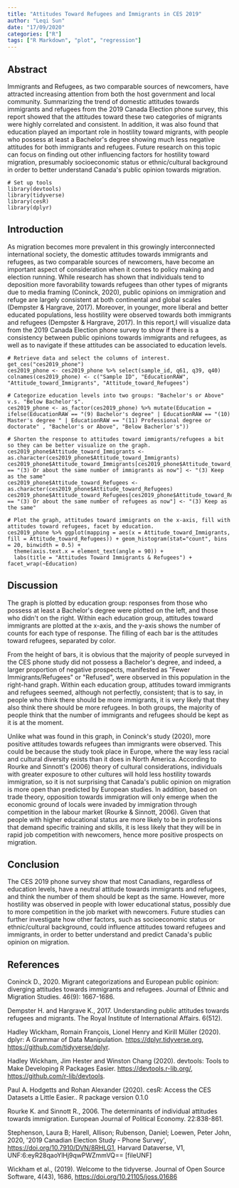 ```yaml
---
title: "Attitudes Toward Refugees and Immigrants in CES 2019"
author: "Leqi Sun"
date: "17/09/2020"
categories: ["R"]
tags: ["R Markdown", "plot", "regression"]
---
```

## Abstract 
  Immigrants and Refugees, as two comparable sources of newcomers, have attracted increasing attention from both the host government and local community. Summarizing the trend of domestic attitudes towards immigrants and refugees from the 2019 Canada Election phone survey, this report showed that the attitudes toward these two categories of migrants were highly correlated and consistent. In addition, it was also found that education played an important role in hostility toward migrants, with people who possess at least a Bachelor's degree showing much less negative attitudes for both immigrants and refugees. Future research on this topic can focus on finding out other influencing factors for hostility toward migration, presumably socioeconomic status or ethnic/cultural background in order to better understand Canada's public opinion towards migration. 
  
```{r setup, include=FALSE}
# Set up tools 
library(devtools)
library(tidyverse)
library(cesR)
library(dplyr)
```
## Introduction
  As migration becomes more prevalent in this growingly interconnected international society, the domestic attitudes towards immigrants and refugees, as two comparable sources of newcomers, have become an important aspect of consideration when it comes to policy making and election running. While research has shown that individuals tend to deposition more favorability towards refugees than other types of migrants due to media framing (Coninck, 2020), public opinions on immigration and refuge are largely consistent at both continental and global scales (Dempster & Hargrave, 2017). Moreover, in younger, more liberal and better educated populations, less hostility were observed towards both immigrants and refugees (Dempster & Hargrave, 2017). In this report,I will visualize data from the 2019 Canada Election phone survey to show if there is a consistency between public opinions towards immigrants and refugees, as well as to navigate if these attitudes can be associated to education levels. 

```{r, echo=FALSE}
# Retrieve data and select the columns of interest. 
get_ces("ces2019_phone")
ces2019_phone <- ces2019_phone %>% select(sample_id, q61, q39, q40)
colnames(ces2019_phone) <- c("Sample ID", "EducationRAW", "Attitude_toward_Immigrants", "Attitude_toward_Refugees")

# Categorize education levels into two groups: "Bachelor's or Above" v.s. "Below Bachelor's". 
ces2019_phone <- as_factor(ces2019_phone) %>% mutate(Education = ifelse(EducationRAW == "(9) Bachelor's degree" | EducationRAW == "(10) Master's degree " | EducationRAW == "(11) Professional degree or doctorate" , "Bachelor's or Above", "Below Bacherlor's"))

# Shorten the response to attitudes toward immigrants/refugees a bit so they can be better visualize on the graph.
ces2019_phone$Attitude_toward_Immigrants <- as.character(ces2019_phone$Attitude_toward_Immigrants)
ces2019_phone$Attitude_toward_Immigrants[ces2019_phone$Attitude_toward_Immigrants == "(3) Or about the same number of immigrants as now"] <- "(3) Keep as the same"
ces2019_phone$Attitude_toward_Refugees <- as.character(ces2019_phone$Attitude_toward_Refugees)
ces2019_phone$Attitude_toward_Refugees[ces2019_phone$Attitude_toward_Refugees == "(3) Or about the same number of refugees as now"] <- "(3) Keep as the same"

# Plot the graph, attitudes toward immigrants on the x-axis, fill with attitudes toward refugees, facet by education. 
ces2019_phone %>% ggplot(mapping = aes(x = Attitude_toward_Immigrants, fill = Attitude_toward_Refugees)) + geom_histogram(stat="count", bins = 20, binwidth = 0.5) +
  theme(axis.text.x = element_text(angle = 90)) + 
  labs(title = "Attitudes Toward Immigrants & Refugees") + facet_wrap(~Education)
```
## Discussion 
  The graph is plotted by education group: responses from those who possess at least a Bachelor's degree were plotted on the left, and those who didn't on the right. Within each education group, attitudes toward immigrants are plotted at the x-axis, and the y-axis shows the number of counts for each type of response. The filling of each bar is the attitudes toward refugees, separated by color. 
  
  From the height of bars, it is obvious that the majority of people surveyed in the CES phone study did not possess a Bachelor's degree, and indeed, a larger proportion of negative prospects, manifested as "Fewer Immigrants/Refugees" or "Refused", were observed in this population in the right-hand graph. Within each education group, attitudes toward immigrants and refugees seemed, although not perfectly, consistent; that is to say, in people who think there should be more immigrants, it is very likely that they also think there should be more refugees. In both groups, the majority of people think that the number of immigrants and refugees should be kept as it is at the moment. 

  Unlike what was found in this graph, in Coninck's study (2020), more positive attitudes towards refugees than immigrants were observed. This could be because the study took place in Europe, where the way less racial and cultural diversity exists than it does in North America. According to Rourke and Sinnott's (2006) theory of cultural considerations, individuals with greater exposure to other cultures will hold less hostility towards immigration, so it is not surprising that Canada's public opinion on migration is more open than predicted by European studies. In addition, based on trade theory, opposition towards immigration will only emerge when the economic ground of locals were invaded by immigration through competition in the labour market (Rourke & Sinnott, 2006). Given that people with higher educational status are more likely to be in professions that demand specific training and skills, it is less likely that they will be in rapid job competition with newcomers, hence more positive prospects on migration. 
  
## Conclusion
The CES 2019 phone survey show that most Canadians, regardless of education levels, have a neutral attitude towards immigrants and refugees, and think the number of them should be kept as the same. However, more hostility was observed in people with lower educational status, possibly due to more competition in the job market with newcomers. Future studies can further investigate how other factors, such as socioeconomic status or ethnic/cultural background, could influence attitudes toward refugees and immigrants, in order to better understand and predict Canada's public opinion on migration. 

## References 
Coninck D., 2020. Migrant categorizations and European public opinion: diverging attitudes towards immigrants and refugees. Journal of Ethnic and Migration Studies. 46(9): 1667-1686.  

Dempster H. and Hargrave K., 2017. Understanding public attitudes towards refugees and migrants. The Royal Institute of International Affairs. 6(512). 

Hadley Wickham, Romain François, Lionel Henry and Kirill Müller (2020). dplyr: A Grammar of Data Manipulation.
  https://dplyr.tidyverse.org, https://github.com/tidyverse/dplyr.
  
Hadley Wickham, Jim Hester and Winston Chang (2020). devtools: Tools to Make Developing R Packages Easier.
  https://devtools.r-lib.org/, https://github.com/r-lib/devtools.
  
Paul A. Hodgetts and Rohan Alexander (2020). cesR: Access the CES Datasets a Little Easier.. R package version 0.1.0

Rourke K. and Sinnott R., 2006. The determinants of individual attitudes towards immigration. European Journal of Political Economy. 22:838-861. 

Stephenson, Laura B; Harell, Allison; Rubenson, Daniel; Loewen, Peter John, 2020, '2019 Canadian Election Study - Phone Survey', https://doi.org/10.7910/DVN/8RHLG1, Harvard Dataverse, V1, UNF:6:eyR28qaoYlHj9qwPWZmmVQ== [fileUNF]

Wickham et al., (2019). Welcome to the tidyverse. Journal of Open Source Software, 4(43), 1686,
  https://doi.org/10.21105/joss.01686

